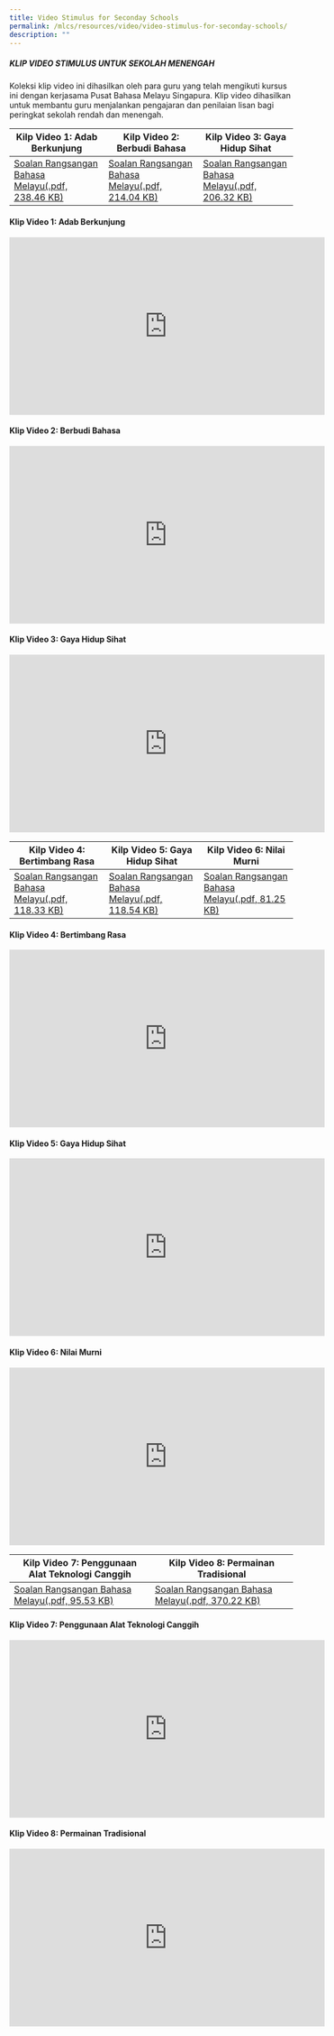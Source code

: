 ```yaml
---
title: Video Stimulus for Seconday Schools
permalink: /mlcs/resources/video/video-stimulus-for-seconday-schools/
description: ""
---
```

##### KLIP VIDEO STIMULUS UNTUK SEKOLAH MENENGAH

Koleksi klip video ini dihasilkan oleh para guru yang telah mengikuti kursus ini dengan kerjasama Pusat Bahasa Melayu Singapura. Klip video dihasilkan untuk membantu guru menjalankan pengajaran dan penilaian lisan bagi peringkat sekolah rendah dan menengah.

| Kilp Video 1: Adab Berkunjung | Kilp Video 2: Berbudi Bahasa | Kilp Video 3: Gaya Hidup Sihat |
| --- | --- | --- |
| [Soalan Rangsangan Bahasa Melayu(.pdf, 238.46 KB)](/files/adab_berkunjung.pdf) | [Soalan Rangsangan Bahasa Melayu(.pdf, 214.04 KB)](/files/berbudi_bahasa.pdf) | [Soalan Rangsangan Bahasa Melayu(.pdf, 206.32 KB)](/files/gaya_hidup_sihat.pdf) |

#### Klip Video 1: Adab Berkunjung

<iframe width="560" height="315" src="https://www.youtube.com/embed/qRQZ_vGAPvs" title="YouTube video player" frameborder="0" allow="accelerometer; autoplay; clipboard-write; encrypted-media; gyroscope; picture-in-picture" allowfullscreen=""></iframe>

#### Klip Video 2: Berbudi Bahasa

<iframe width="560" height="315" src="https://www.youtube.com/embed/1wn_aW68DCw" title="YouTube video player" frameborder="0" allow="accelerometer; autoplay; clipboard-write; encrypted-media; gyroscope; picture-in-picture" allowfullscreen=""></iframe>

#### Klip Video 3: Gaya Hidup Sihat

<iframe width="560" height="315" src="https://www.youtube.com/embed/U3uTmk-LcfA" title="YouTube video player" frameborder="0" allow="accelerometer; autoplay; clipboard-write; encrypted-media; gyroscope; picture-in-picture" allowfullscreen=""></iframe>

| Kilp Video 4: Bertimbang Rasa | Kilp Video 5: Gaya Hidup Sihat | Kilp Video 6: Nilai Murni |
| --- | --- | --- |
| [Soalan Rangsangan Bahasa Melayu(.pdf, 118.33 KB)](/files/soalan_rangsangan_bertimbang_rasa_gce_o_level.pdf) | [Soalan Rangsangan Bahasa Melayu(.pdf, 118.54 KB)](/files/soalan_rangsangan_gaya_hidup_sihat_-_normal_teknikal.pdf) | [Soalan Rangsangan Bahasa Melayu(.pdf, 81.25 KB)](/files/soalan_rangsangan_nilai_murni_-_gce_o_level.pdf) |

#### Klip Video 4: Bertimbang Rasa

<iframe width="560" height="315" src="https://www.youtube.com/embed/a537HNUh4VQ" title="YouTube video player" frameborder="0" allow="accelerometer; autoplay; clipboard-write; encrypted-media; gyroscope; picture-in-picture" allowfullscreen=""></iframe>

#### Klip Video 5: Gaya Hidup Sihat

<iframe width="560" height="315" src="https://www.youtube.com/embed/YlRa5LiAHfQ" title="YouTube video player" frameborder="0" allow="accelerometer; autoplay; clipboard-write; encrypted-media; gyroscope; picture-in-picture" allowfullscreen=""></iframe>

#### Klip Video 6: Nilai Murni

<iframe width="560" height="315" src="https://www.youtube.com/embed/uHaa2vwjyeE" title="YouTube video player" frameborder="0" allow="accelerometer; autoplay; clipboard-write; encrypted-media; gyroscope; picture-in-picture" allowfullscreen=""></iframe>

| Kilp Video 7: Penggunaan Alat Teknologi Canggih | Kilp Video 8: Permainan Tradisional |
| --- | --- |
| [Soalan Rangsangan Bahasa Melayu(.pdf, 95.53 KB)](/files/soalan_rangsangan_penggunaan_alat_teknologi_canggih_-_gce_o_level.pdf) | [Soalan Rangsangan Bahasa Melayu(.pdf, 370.22 KB)](/files/soalan_rangsangan_permainan_tradisional_gce_o_level.pdf) |

#### Klip Video 7: Penggunaan Alat Teknologi Canggih

<iframe width="560" height="315" src="https://www.youtube.com/embed/wYaWdtW49nE" title="YouTube video player" frameborder="0" allow="accelerometer; autoplay; clipboard-write; encrypted-media; gyroscope; picture-in-picture" allowfullscreen=""></iframe>

#### Klip Video 8: Permainan Tradisional

<iframe width="560" height="315" src="https://www.youtube.com/embed/xl3J0h0YdNc" title="YouTube video player" frameborder="0" allow="accelerometer; autoplay; clipboard-write; encrypted-media; gyroscope; picture-in-picture" allowfullscreen=""></iframe>